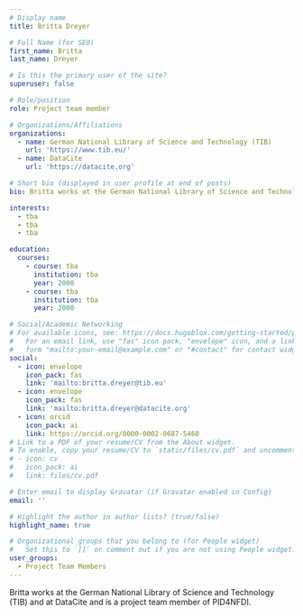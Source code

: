 ```yaml
---
# Display name
title: Britta Dreyer

# Full Name (for SEO)
first_name: Britta
last_name: Dreyer

# Is this the primary user of the site?
superuser: false

# Role/position
role: Project team member

# Organizations/Affiliations
organizations:
  - name: German National Library of Science and Technology (TIB)
    url: 'https://www.tib.eu/'
  - name: DataCite
    url: 'https://datacite.org'

# Short bio (displayed in user profile at end of posts)
bio: Britta works at the German National Library of Science and Technology (TIB) and at DataCite and is a project team member of PID4NFDI.

interests:
  - tba
  - tba
  - tba

education:
  courses:
    - course: tba
      institution: tba
      year: 2000
    - course: tba
      institution: tba
      year: 2000

# Social/Academic Networking
# For available icons, see: https://docs.hugoblox.com/getting-started/page-builder/#icons
#   For an email link, use "fas" icon pack, "envelope" icon, and a link in the
#   form "mailto:your-email@example.com" or "#contact" for contact widget.
social:
  - icon: envelope
    icon_pack: fas
    link: 'mailto:britta.dreyer@tib.eu'
  - icon: envelope
    icon_pack: fas
    link: 'mailto:britta.dreyer@datacite.org'
  - icon: orcid
    icon_pack: ai
    link: https://orcid.org/0000-0002-0687-5460
# Link to a PDF of your resume/CV from the About widget.
# To enable, copy your resume/CV to `static/files/cv.pdf` and uncomment the lines below.
# - icon: cv
#   icon_pack: ai
#   link: files/cv.pdf

# Enter email to display Gravatar (if Gravatar enabled in Config)
email: ''

# Highlight the author in author lists? (true/false)
highlight_name: true

# Organizational groups that you belong to (for People widget)
#   Set this to `[]` or comment out if you are not using People widget.
user_groups:
  - Project Team Members
---
```


Britta works at the German National Library of Science and Technology (TIB) and at DataCite and is a project team member of PID4NFDI.
